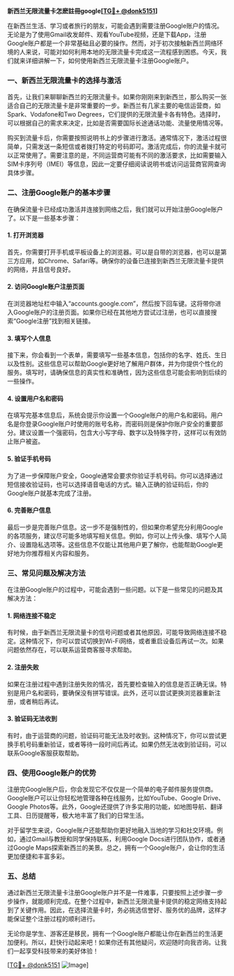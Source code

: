 **新西兰无限流量卡怎麽註冊google[[TG💪+ @donk5151](https://t.me/s/donk5151)]**

在新西兰生活、学习或者旅行的朋友，可能会遇到需要注册Google账户的情况。无论是为了使用Gmail收发邮件、观看YouTube视频，还是下载App，注册Google账户都是一个非常基础且必要的操作。然而，对于初次接触新西兰网络环境的人来说，可能对如何利用本地的无限流量卡完成这一流程感到困惑。今天，我们就来详细讲解一下，如何使用新西兰无限流量卡注册Google账户。

### 一、新西兰无限流量卡的选择与激活

首先，让我们来聊聊新西兰的无限流量卡。如果你刚刚来到新西兰，那么购买一张适合自己的无限流量卡是非常重要的一步。新西兰有几家主要的电信运营商，如Spark、Vodafone和Two Degrees，它们提供的无限流量卡各有特色。选择时，可以根据自己的需求来决定，比如是否需要国际长途通话功能、流量使用情况等。

购买到流量卡后，你需要按照说明书上的步骤进行激活。通常情况下，激活过程很简单，只需发送一条短信或者拨打特定的号码即可。激活完成后，你的流量卡就可以正常使用了。需要注意的是，不同运营商可能有不同的激活要求，比如需要输入SIM卡序列号（IMEI）等信息，因此一定要仔细阅读说明书或访问运营商官网查询具体步骤。

### 二、注册Google账户的基本步骤

在确保流量卡已经成功激活并连接到网络之后，我们就可以开始注册Google账户了。以下是一些基本步骤：

#### 1. 打开浏览器

首先，你需要打开手机或平板设备上的浏览器。可以是自带的浏览器，也可以是第三方应用，如Chrome、Safari等。确保你的设备已连接到新西兰无限流量卡提供的网络，并且信号良好。

#### 2. 访问Google账户注册页面

在浏览器地址栏中输入“accounts.google.com”，然后按下回车键。这将带你进入Google账户的注册页面。如果你已经在其他地方尝试过注册，也可以直接搜索“Google注册”找到相关链接。

#### 3. 填写个人信息

接下来，你会看到一个表单，需要填写一些基本信息，包括你的名字、姓氏、生日以及性别。这些信息可以帮助Google更好地了解用户群体，并为你提供个性化的服务。填写时，请确保信息的真实性和准确性，因为这些信息可能会影响到后续的一些操作。

#### 4. 设置用户名和密码

在填写完基本信息后，系统会提示你设置一个Google账户的用户名和密码。用户名是你登录Google账户时使用的账号名称，而密码则是保护你账户安全的重要部分。建议设置一个强密码，包含大小写字母、数字以及特殊字符，这样可以有效防止账户被盗。

#### 5. 验证手机号码

为了进一步保障账户安全，Google通常会要求你验证手机号码。你可以选择通过短信接收验证码，也可以选择语音电话的方式。输入正确的验证码后，你的Google账户就基本完成了注册。

#### 6. 完善账户信息

最后一步是完善账户信息。这一步不是强制性的，但如果你希望充分利用Google的各项服务，建议尽可能多地填写相关信息。例如，你可以上传头像、填写个人简介、设置隐私选项等。这些信息不仅能让其他用户更了解你，也能帮助Google更好地为你推荐相关内容和服务。

### 三、常见问题及解决方法

在注册Google账户的过程中，可能会遇到一些问题。以下是一些常见的问题及其解决方法：

#### 1. 网络连接不稳定

有时候，由于新西兰无限流量卡的信号问题或者其他原因，可能导致网络连接不稳定。这种情况下，你可以尝试切换到Wi-Fi网络，或者重启设备后再试一次。如果问题依然存在，可以联系运营商客服寻求帮助。

#### 2. 注册失败

如果在注册过程中遇到注册失败的情况，首先要检查输入的信息是否正确无误。特别是用户名和密码，要确保没有拼写错误。此外，还可以尝试更换浏览器重新注册，或者稍后再试。

#### 3. 验证码无法收到

有时，由于运营商的问题，验证码可能无法及时收到。这种情况下，你可以尝试更换手机号码重新验证，或者等待一段时间后再试。如果仍然无法收到验证码，可以联系Google客服获取帮助。

### 四、使用Google账户的优势

注册完Google账户后，你会发现它不仅仅是一个简单的电子邮件服务提供商。Google账户可以让你轻松地管理各种在线服务，比如YouTube、Google Drive、Google Photos等。此外，Google还提供了许多实用的功能，如地图导航、翻译工具、日历提醒等，极大地丰富了我们的日常生活。

对于留学生来说，Google账户还能帮助你更好地融入当地的学习和社交环境。例如，通过Gmail与教授和同学保持联系，利用Google Docs进行团队协作，或者通过Google Maps探索新西兰的美景。总之，拥有一个Google账户，会让你的生活更加便捷和丰富多彩。

### 五、总结

通过新西兰无限流量卡注册Google账户并不是一件难事，只要按照上述步骤一步步操作，就能顺利完成。在整个过程中，新西兰无限流量卡提供的稳定网络支持起到了关键作用。因此，在选择流量卡时，务必挑选信誉好、服务优的品牌，这样才能保证整个注册过程的顺利进行。

无论你是学生、游客还是移民，拥有一个Google账户都能让你在新西兰的生活更加便利。所以，赶快行动起来吧！如果你还有其他疑问，欢迎随时向我咨询。让我们一起享受科技带来的美好体验！

[[TG💪+ @donk5151](https://t.me/s/donk5151) ![Image](https://i.postimg.cc/rwNCRYN7/Snipaste-2025-04-30-17-27-05.png)]